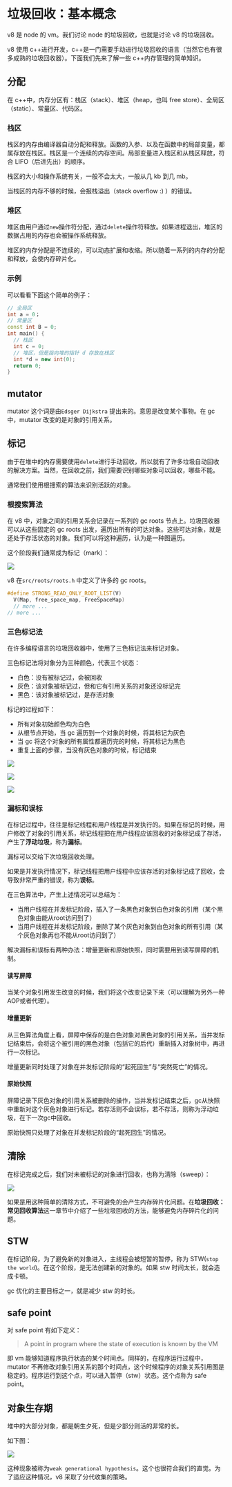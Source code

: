 # 垃圾回收：基本概念

v8 是 node 的 vm。我们讨论 node 的垃圾回收，也就是讨论 v8 的垃圾回收。

v8 使用 c++进行开发，c++是一门需要手动进行垃圾回收的语言（当然它也有很多成熟的垃圾回收器）。下面我们先来了解一些 c++内存管理的简单知识。

## 分配

在 c++中，内存分区有：栈区（stack）、堆区（heap，也叫 free store）、全局区（static）、常量区、代码区。

### 栈区

栈区的内存由编译器自动分配和释放。函数的入参、以及在函数中的局部变量，都属存放在栈区。栈区是一个连续的内存空间。局部变量进入栈区和从栈区释放，符合 LIFO（后进先出）的顺序。

栈区的大小和操作系统有关，一般不会太大，一般从几 kb 到几 mb。

当栈区的内存不够的时候，会报栈溢出（stack overflow :) ）的错误。

### 堆区

堆区由用户通过`new`操作符分配，通过`delete`操作符释放。如果进程退出，堆区的数据占用的内存也会被操作系统释放。

堆区的内存分配是不连续的，可以动态扩展和收缩。所以随着一系列的内存的分配和释放，会使内存碎片化。

### 示例

可以看看下面这个简单的例子：

```c++
// 全局区
int a = 0；
// 常量区
const int B = 0;
int main() {
  // 栈区
  int c = 0;
  // 堆区，但是指向堆的指针 d 存放在栈区
  int *d = new int(0);
  return 0;
}
```

## mutator

mutator 这个词是由`Edsger Dijkstra` 提出来的。意思是改变某个事物。在 gc 中，mutator 改变的是对象的引用关系。

## 标记

由于在堆中的内存需要使用`delete`进行手动回收，所以就有了许多垃圾自动回收的解决方案。当然，在回收之前，我们需要识别哪些对象可以回收，哪些不能。

通常我们使用根搜索的算法来识别活跃的对象。

### 根搜索算法

在 v8 中，对象之间的引用关系会记录在一系列的 gc roots 节点上。垃圾回收器可以从这些固定的 gc roots 出发，遍历出所有的可达对象。这些可达对象，就是还处于存活状态的对象。我们可以将这种遍历，认为是一种图遍历。

这个阶段我们通常成为标记（mark）：

![](image/1_mWRDU8C27O.png)

v8 在`src/roots/roots.h` 中定义了许多的 gc roots。

```c++
#define STRONG_READ_ONLY_ROOT_LIST(V)                                          \
  V(Map, free_space_map, FreeSpaceMap)                                         \
  // more ...
// more ...

```

### 三色标记法

在许多编程语言的垃圾回收器中，使用了三色标记法来标记对象。

三色标记法将对象分为三种颜色，代表三个状态：

-   白色：没有被标记过，会被回收
-   灰色：该对象被标记过，但和它有引用关系的对象还没标记完
-   黑色：该对象被标记过，是存活对象

标记的过程如下：

-   所有对象初始颜色均为白色
-   从根节点开始，当 gc 遍历到一个对象的时候，将其标记为灰色
-   当 gc 将这个对象的所有属性都遍历完的时候，将其标记为黑色
-   重复上面的步骤，当没有灰色对象的时候，标记结束

![](image/image-6569427_iDButyOkL0.png)

![](image/image_1-6569456_QsLerLb8Jy.png)

![](image/image_2-6569456_FLNjyWmvNJ.png)

### 漏标和误标

在标记过程中，往往是标记线程和用户线程是并发执行的。如果在标记的时候，用户修改了对象的引用关系，标记线程把在用户线程应该回收的对象标记成了存活，产生了**浮动垃圾**，称为**漏标**。

漏标可以交给下次垃圾回收处理。

如果是并发执行情况下，标记线程把用户线程中应该存活的对象标记成了回收，会导致非常严重的错误，称为**误标**。

在三色算法中，产生上述情况可以总结为：

-   当用户线程在并发标记阶段，插入了一条黑色对象到白色对象的引用（某个黑色对象由能从root访问到了）
-   当用户线程在并发标记阶段，删除了某个灰色对象到白色对象的所有引用（某个灰色对象再也不能从root访问到了）

解决漏标和误标有两种办法：增量更新和原始快照，同时需要用到读写屏障的机制。

#### 读写屏障

当某个对象引用发生改变的时候，我们将这个改变记录下来（可以理解为另外一种AOP或者代理）。

#### 增量更新

从三色算法角度上看，屏障中保存的是白色对象对黑色对象的引用关系，当并发标记结束后，会将这个被引用的黑色对象（包括它的后代）重新插入对象树中，再进行一次标记。

增量更新同时处理了对象在并发标记阶段的“起死回生”与“突然死亡”的情况。

#### 原始快照

屏障记录下灰色对象的引用关系被删除的操作，当并发标记结束之后，gc从快照中重新对这个灰色对象进行标记。若存活则不会误标，若不存活，则称为浮动垃圾，在下一次gc中回收。

原始快照只处理了对象在并发标记阶段的“起死回生”的情况。

## 清除

在标记完成之后，我们对未被标记的对象进行回收，也称为清除（sweep）：

![](image/2_KjTqnPbjOv.png)

如果是用这种简单的清除方式，不可避免的会产生内存碎片化问题。在**垃圾回收：常见回收算法**这一章节中介绍了一些垃圾回收的方法，能够避免内存碎片化的问题。

## STW

在标记阶段，为了避免新的对象进入，主线程会被短暂的暂停，称为 STW(`stop the world`)。在这个阶段，是无法创建新的对象的。如果 stw 时间太长，就会造成卡顿。

gc 优化的主要目标之一，就是减少 stw 的时长。

## safe point

对 safe point 有如下定义：

> A point in program where the state of execution is known by the VM

即 vm 能够知道程序执行状态的某个时间点。同样的，在程序运行过程中，mutator 不再修改对象引用关系的那个时间点，这个时候程序的对象关系引用图是稳定的。程序运行到这个点，可以进入暂停（stw）状态。这个点称为 safe point。

## 对象生存期

堆中的大部分对象，都是朝生夕死，但是少部分则活的非常的长。

如下图：

![](image/image_3-6569502_DrjAO3joM2.png)

这种现象被称为`weak generational hypothesis`。这个也很符合我们的直觉。为了适应这种情况，v8 采取了分代收集的策略。
